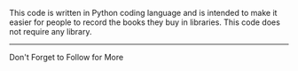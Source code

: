 This code is written in Python coding language and is intended to make it easier for people to record the books they buy in libraries. This code does not require any library.

_______________________________________________________________________________________________________________________________________________________________________________________

Don't Forget to Follow for More

